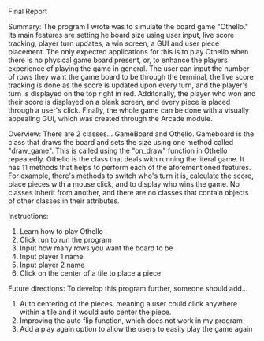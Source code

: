 Final Report

Summary:
The program I wrote was to simulate the board game "Othello." Its main features are setting he board size using user input, live score tracking, player turn updates, a win screen, a GUI and user piece placement. The only expected applications for this is to play Othello when there is no physical game board present, or, to enhance the players experience of playing the game in general. The user can input the number of rows they want the game board to be through the terminal, the live score tracking is done as the score is updated upon every turn, and the player's turn is displayed on the top right in red. Additonally, the player who won and their score is displayed on a blank screen, and every piece is placed through a user's click. Finally, the whole game can be done with a visually appealing GUI, which was created through the Arcade module.

Overview: 
There are 2 classes... GameBoard and Othello. Gameboard is the class that draws the board and sets the size using one method called "draw_game". This is called using the "on_draw" function in Othello repeatedly. Othello is the class that deals with running the literal game. It has 11 methods that helps to perform each of the aforementioned features. For example, there's methods to switch who's turn it is, calculate the score, place pieces with a mouse click, and to display who wins the game. No classes inherit from another, and there are no classes that contain objects of other classes in their attributes.

Instructions:
1. Learn how to play Othello
2. Click run to run the program
3. Input how many rows you want the board to be
4. Input player 1 name
5. Input player 2 name
6. Click on the center of a tile to place a piece

Future directions:
To develop this program further, someone should add...
1. Auto centering of the pieces, meaning a user could click anywhere within a tile and it would auto center the piece.
2. Improving the auto flip function, which does not work in my program
3. Add a play again option to allow the users to easily play the game again

